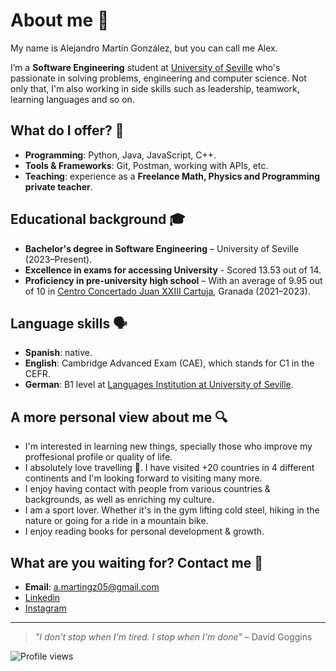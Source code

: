 # About me 🤔

My name is Alejandro Martín González, but you can call me Alex.

I’m a **Software Engineering** student at [University of Seville](https://www.us.es/) who's passionate in solving problems, engineering and computer science. Not only that, I'm also working in side skills such as leadership, teamwork, learning languages and so on.

## What do I offer? 🚀
- **Programming**: Python, Java, JavaScript, C++.
- **Tools & Frameworks**: Git, Postman, working with APIs, etc.
- **Teaching**: experience as a **Freelance Math, Physics and Programming private teacher**.
  
## Educational background 🎓
- **Bachelor's degree in Software Engineering** – University of Seville (2023–Present).
- **Excellence in exams for accessing University** - Scored 13.53 out of 14.
- **Proficiency in pre-university high school** – With an average of 9.95 out of 10 in [Centro Concertado Juan XXIII Cartuja](https://juanxxiiicartuja.com/), Granada (2021–2023).

## Language skills 🗣️
- **Spanish**: native.
- **English**: Cambridge Advanced Exam (CAE), which stands for C1 in the CEFR.
- **German**: B1 level at [Languages Institution at University of Seville](https://institutodeidiomas.us.es/).

## A more personal view about me 🔍
- I'm interested in learning new things, specially those who improve my proffesional profile or quality of life.
- I absolutely love travelling 🛫. I have visited +20 countries in 4 different continents and I'm looking forward to visiting many more.
- I enjoy having contact with people from various countries & backgrounds, as well as enriching my culture.
- I am a sport lover. Whether it's in the gym lifting cold steel, hiking in the nature or going for a ride in a mountain bike.
- I enjoy reading books for personal development & growth.

## What are you waiting for? Contact me 📲
- **Email**: a.martingz05@gmail.com
- [Linkedin](www.linkedin.com/in/amartingz05/)
- [Instagram](https://www.instagram.com/sralex_733/)

---

> *"I don't stop when I'm tired. I stop when I'm done"* – David Goggins

![Profile views](https://komarev.com/ghpvc/?username=AlexMG-05)
<!---
AlexMG-05/AlexMG-05 is a ✨ special ✨ repository because its `README.md` (this file) appears on your GitHub profile.
You can click the Preview link to take a look at your changes.
--->
